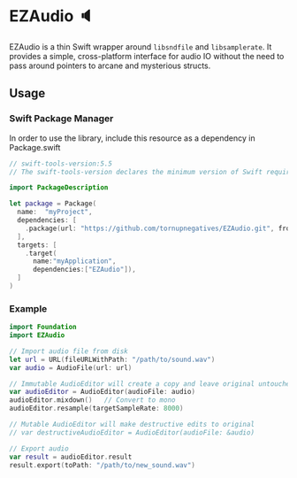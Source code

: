 # EZAudio 🔈

EZAudio is a thin Swift wrapper around `libsndfile` and `libsamplerate`. It provides a simple, cross-platform interface for audio IO without the need to pass around pointers to arcane and mysterious structs.

## Usage

### Swift Package Manager
In order to use the library, include this resource as a dependency in Package.swift
```swift
// swift-tools-version:5.5
// The swift-tools-version declares the minimum version of Swift required to build this package.

import PackageDescription

let package = Package(
  name:  "myProject",
  dependencies: [
    .package(url: "https://github.com/tornupnegatives/EZAudio.git", from: "1.0.0"),
  ],
  targets: [
    .target(
      name:"myApplication",
      dependencies:["EZAudio"]),
  ]
)
```

### Example
```swift
import Foundation
import EZAudio

// Import audio file from disk
let url = URL(fileURLWithPath: "/path/to/sound.wav")
var audio = AudioFile(url: url)

// Immutable AudioEditor will create a copy and leave original untouched
var audioEditor = AudioEditor(audioFile: audio)
audioEditor.mixdown()   // Convert to mono
audioEditor.resample(targetSampleRate: 8000)

// Mutable AudioEditor will make destructive edits to original
// var destructiveAudioEditor = AudioEditor(audioFile: &audio)

// Export audio
var result = audioEditor.result
result.export(toPath: "/path/to/new_sound.wav")
```

